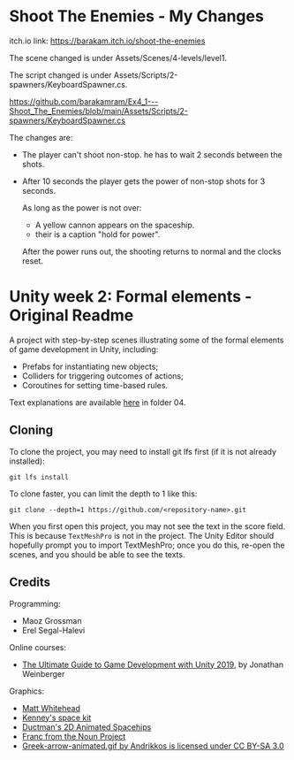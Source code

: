 # Shoot The Enemies - My Changes
 
itch.io link: https://barakam.itch.io/shoot-the-enemies

The scene changed is under Assets/Scenes/4-levels/level1.

The script changed is under Assets/Scripts/2-spawners/KeyboardSpawner.cs.

https://github.com/barakamram/Ex4_1---Shoot_The_Enemies/blob/main/Assets/Scripts/2-spawners/KeyboardSpawner.cs


The changes are:
* The player can't shoot non-stop. he has to wait 2 seconds between the shots.

* After 10 seconds the player gets the power of non-stop shots for 3 seconds.
  
  As long as the power is not over:
   * A yellow cannon appears on the spaceship.
   * their is a caption "hold for power".
  
  After the power runs out, the shooting returns to normal and the clocks reset.
  

# Unity week 2: Formal elements - Original Readme

A project with step-by-step scenes illustrating some of the formal elements of game development in Unity, including: 

* Prefabs for instantiating new objects;
* Colliders for triggering outcomes of actions;
* Coroutines for setting time-based rules.

Text explanations are available 
[here](https://github.com/erelsgl-at-ariel/gamedev-5782) in folder 04.

## Cloning
To clone the project, you may need to install git lfs first (if it is not already installed):

    git lfs install 

To clone faster, you can limit the depth to 1 like this:

    git clone --depth=1 https://github.com/<repository-name>.git

When you first open this project, you may not see the text in the score field.
This is because `TextMeshPro` is not in the project.
The Unity Editor should hopefully prompt you to import TextMeshPro;
once you do this, re-open the scenes, and you should be able to see the texts.



## Credits
Programming:
* Maoz Grossman
* Erel Segal-Halevi

Online courses:
* [The Ultimate Guide to Game Development with Unity 2019](https://www.udemy.com/the-ultimate-guide-to-game-development-with-unity/), by Jonathan Weinberger

Graphics:
* [Matt Whitehead](https://ccsearch.creativecommons.org/photos/7fd4a37b-8d1a-4d4c-80a2-4ca4a3839941)
* [Kenney's space kit](https://kenney.nl/assets/space-kit)
* [Ductman's 2D Animated Spacehips](https://assetstore.unity.com/packages/2d/characters/2d-animated-spaceships-96852)
* [Franc from the Noun Project](https://commons.wikimedia.org/w/index.php?curid=64661575)
* [Greek-arrow-animated.gif by Andrikkos is licensed under CC BY-SA 3.0](https://search.creativecommons.org/photos/2db102af-80d0-4ec8-9171-1ac77d2565ce)

